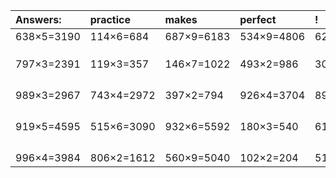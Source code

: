 | Answers: | practice | makes | perfect | ! |
| :--- | :--- | :--- | :--- | :--- |
| 638×5=3190 | 114×6=684 | 687×9=6183 | 534×9=4806 | 629×2=1258 | 
|   |   |   |   |   | 
|   |   |   |   |   | 
|   |   |   |   |   | 
| 797×3=2391 | 119×3=357 | 146×7=1022 | 493×2=986 | 301×2=602 | 
|   |   |   |   |   | 
|   |   |   |   |   | 
|   |   |   |   |   | 
|   |   |   |   |   | 
| 989×3=2967 | 743×4=2972 | 397×2=794 | 926×4=3704 | 891×6=5346 | 
|   |   |   |   |   | 
|   |   |   |   |   | 
|   |   |   |   |   | 
|   |   |   |   |   | 
| 919×5=4595 | 515×6=3090 | 932×6=5592 | 180×3=540 | 612×2=1224 | 
|   |   |   |   |   | 
|   |   |   |   |   | 
|   |   |   |   |   | 
|   |   |   |   |   | 
| 996×4=3984 | 806×2=1612 | 560×9=5040 | 102×2=204 | 518×5=2590 | 
